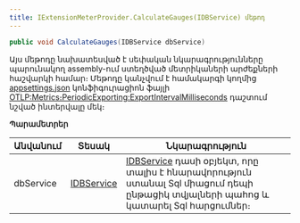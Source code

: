 ```yaml
---
title: IExtensionMeterProvider.CalculateGauges(IDBService) մեթոդ
---
```


```c#
public void CalculateGauges(IDBService dbService)
```
[](##appssre)
Այս մեթոդը նախատեսված է սեփական նկարագրությունները պարունակող assembly-ում ստեղծված մետրիկաների արժեքների հաշվարկի համար։ Մեթոդը կանչվում է համակարգի կողմից [appsettings.json](../../../project/appsettings_json.md) կոնֆիգուրացիոն ֆայլի [OTLP:Metrics։PeriodicExporting:ExportIntervalMilliseconds](../../../project/appsettings_json.md#otlp) դաշտում նշված ինտերվալը մեկ։

**Պարամետրեր**

| Անվանում | Տեսակ | Նկարագրություն |
|----------|----------|----------|
| dbService | [IDBService](../../services/IDBService.md) | [IDBService](../../services/IDBService.md) դասի օբյեկտ, որը տալիս է հնարավորություն ստանալ Sql միացում դեպի ընթացիկ տվյալների պահոց և կատարել Sql հարցումներ։ |